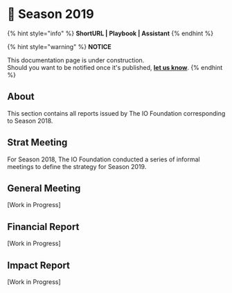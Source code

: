 # 🍃 Season 2019

{% hint style="info" %}
**ShortURL | Playbook | Assistant**
{% endhint %}



{% hint style="warning" %}
**NOTICE**

This documentation page is under construction.\
Should you want to be notified once it's published, [**let us know**](https://tiof.click/TIOFTarianUpdatesService).
{% endhint %}

## About

This section contains all reports issued by The IO Foundation corresponding to Season 2018.

## Strat Meeting

For Season 2018, The IO Foundation conducted a series of informal meetings to define the strategy for Season 2019.

## General Meeting

\[Work in Progress]

## Financial Report

\[Work in Progress]

## Impact Report

\[Work in Progress]
